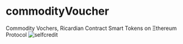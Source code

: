 # commodityVoucher
Commodity Vochers, Ricardian Contract Smart Tokens on Ξthereum  Protocol
![selfcredit](https://cloud.githubusercontent.com/assets/6016780/25551242/c1054e3e-2c47-11e7-8d19-46c37df6c93f.png)
